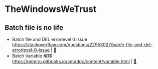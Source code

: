 # TheWindowsWeTrust


## Batch file is no life 
*  Batch file and DEL errorlevel 0 issue  https://stackoverflow.com/questions/22953027/batch-file-and-del-errorlevel-0-issue  | [:closed_book:](../../blob/master/stackoverflow)
*  Batch Variable 解釋 https://peterju.gitbooks.io/cmddoc/content/variable.html  | [:closed_book:](../../blob/master/other)
